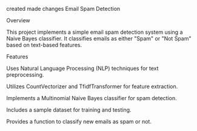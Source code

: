 created
made changes
Email Spam Detection

Overview

This project implements a simple email spam detection system using a Naive Bayes classifier. It classifies emails as either "Spam" or "Not Spam" based on text-based features.

Features

Uses Natural Language Processing (NLP) techniques for text preprocessing.

Utilizes CountVectorizer and TfidfTransformer for feature extraction.

Implements a Multinomial Naive Bayes classifier for spam detection.

Includes a sample dataset for training and testing.

Provides a function to classify new emails as spam or not.